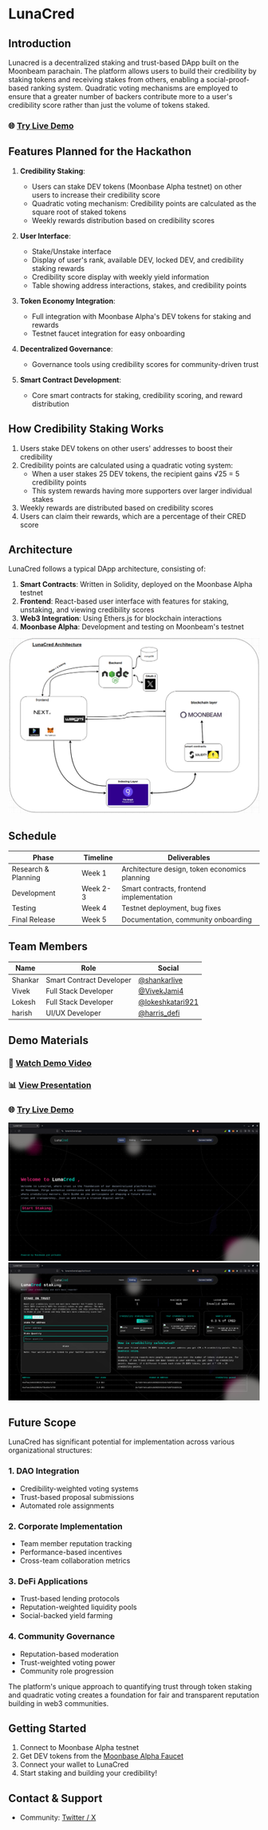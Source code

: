 # LunaCred

## Introduction

Lunacred is a decentralized staking and trust-based DApp built on the Moonbeam parachain. The platform allows users to build their credibility by staking tokens and receiving stakes from others, enabling a social-proof-based ranking system. Quadratic voting mechanisms are employed to ensure that a greater number of backers contribute more to a user's credibility score rather than just the volume of tokens staked.

### 🌐 [Try Live Demo](https://lunacred.vercel.app/)

## Features Planned for the Hackathon

1. **Credibility Staking**:

   - Users can stake DEV tokens (Moonbase Alpha testnet) on other users to increase their credibility score
   - Quadratic voting mechanism: Credibility points are calculated as the square root of staked tokens
   - Weekly rewards distribution based on credibility scores

2. **User Interface**:

   - Stake/Unstake interface
   - Display of user's rank, available DEV, locked DEV, and credibility staking rewards
   - Credibility score display with weekly yield information
   - Table showing address interactions, stakes, and credibility points

3. **Token Economy Integration**:

   - Full integration with Moonbase Alpha's DEV tokens for staking and rewards
   - Testnet faucet integration for easy onboarding

4. **Decentralized Governance**:

   - Governance tools using credibility scores for community-driven trust

5. **Smart Contract Development**:
   - Core smart contracts for staking, credibility scoring, and reward distribution

## How Credibility Staking Works

1. Users stake DEV tokens on other users' addresses to boost their credibility
2. Credibility points are calculated using a quadratic voting system:
   - When a user stakes 25 DEV tokens, the recipient gains √25 = 5 credibility points
   - This system rewards having more supporters over larger individual stakes
3. Weekly rewards are distributed based on credibility scores
4. Users can claim their rewards, which are a percentage of their CRED score

## Architecture

LunaCred follows a typical DApp architecture, consisting of:

1. **Smart Contracts**: Written in Solidity, deployed on the Moonbase Alpha testnet
2. **Frontend**: React-based user interface with features for staking, unstaking, and viewing credibility scores
3. **Web3 Integration**: Using Ethers.js for blockchain interactions
4. **Moonbase Alpha**: Development and testing on Moonbeam's testnet

![LunaCred Architecture](./doc/architecture.png)

## Schedule

| Phase               | Timeline | Deliverables                                  |
| ------------------- | -------- | --------------------------------------------- |
| Research & Planning | Week 1   | Architecture design, token economics planning |
| Development         | Week 2-3 | Smart contracts, frontend implementation      |
| Testing             | Week 4   | Testnet deployment, bug fixes                 |
| Final Release       | Week 5   | Documentation, community onboarding           |

## Team Members

| Name    | Role                     | Social                                            |
| ------- | ------------------------ | ------------------------------------------------- |
| Shankar | Smart Contract Developer | [@shankarlive](https://x.com/shankarlive)         |
| Vivek   | Full Stack Developer     | [@VivekJami4](https://x.com/VivekJami4)           |
| Lokesh  | Full Stack Developer     | [@lokeshkatari921](https://x.com/lokeshkatari921) |
| harish  | UI/UX Developer          | [@harris_defi](https://x.com/harris_defi)         |

## Demo Materials

### 🎥 [Watch Demo Video](https://vimeo.com/1022210852?share=copy#t=0)

### 📊 [View Presentation](https://drive.google.com/file/d/1IM00LeviusqMytLnfKTJ5RFr3pDzyUdZ/view?usp=sharing)

### 🌐 [Try Live Demo](https://lunacred.vercel.app/)
![Sample website](./doc/lunacred_demo.png)
![Sample website](./doc/lunacred_demo2.png)

## Future Scope

LunaCred has significant potential for implementation across various organizational structures:

### 1. DAO Integration

- Credibility-weighted voting systems
- Trust-based proposal submissions
- Automated role assignments

### 2. Corporate Implementation

- Team member reputation tracking
- Performance-based incentives
- Cross-team collaboration metrics

### 3. DeFi Applications

- Trust-based lending protocols
- Reputation-weighted liquidity pools
- Social-backed yield farming

### 4. Community Governance

- Reputation-based moderation
- Trust-weighted voting power
- Community role progression

The platform's unique approach to quantifying trust through token staking and quadratic voting creates a foundation for fair and transparent reputation building in web3 communities.

## Getting Started

1. Connect to Moonbase Alpha testnet
2. Get DEV tokens from the [Moonbase Alpha Faucet](https://faucet.moonbeam.network)
3. Connect your wallet to LunaCred
4. Start staking and building your credibility!

## Contact & Support

- Community: [Twitter / X](https://x.com/luna_cred)
